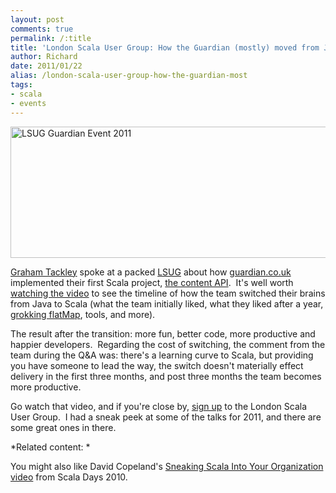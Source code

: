 ```yaml
---
layout: post
comments: true
permalink: /:title
title: 'London Scala User Group: How the Guardian (mostly) moved from Java to Scala'
author: Richard
date: 2011/01/22
alias: /london-scala-user-group-how-the-guardian-most
tags:
- scala
- events
---
```


<a href="https://www.flickr.com/photos/d6y/16111623650" title="LSUG Guardian Event 2011 by Richard Dallaway, on Flickr"><img src="https://farm8.staticflickr.com/7515/16111623650_46865c349b_z.jpg" width="640" height="210" alt="LSUG Guardian Event 2011"></a>

[Graham Tackley][] spoke at a packed [LSUG][] about how
[guardian.co.uk][] implemented their first Scala project, [the content
API][].  It's well worth [watching the video][] to see the timeline of
how the team switched their brains from Java to Scala (what the team
initially liked, what they liked after a year, [grokking flatMap][],
tools, and more).  

The result after the transition: more fun, better code, more productive
and happier developers.  Regarding the cost of switching, the comment
from the team during the Q&A was: there's a learning curve to Scala, but
providing you have someone to lead the way, the switch doesn't
materially effect delivery in the first three months, and post three
months the team becomes more productive.

Go watch that video, and if you're close by, [sign up][] to the London
Scala User Group.  I had a sneak peek at some of the talks for 2011, and
there are some great ones in there.

*Related content: *

You might also like David Copeland's [Sneaking Scala Into Your Organization video][] from Scala Days 2010.

  [Graham Tackley]: http://twitter.com/tackers
  [LSUG]: http://www.lsug.org/
  [guardian.co.uk]: http://www.guardian.co.uk/
  [the content API]: http://content.guardianapis.com/
  [watching the video]: http://skillsmatter.com/podcast/scala/how-we-mostly-moved-from-java-to-scala
  [grokking flatMap]: http://richard.dallaway.com/in-praise-of-flatmap
  [sign up]: http://www.meetup.com/london-scala/
  [Sneaking Scala Into Your Organization video]: http://days2010.scala-lang.org/node/138/169

